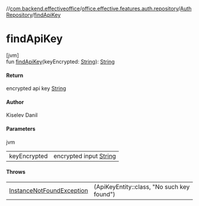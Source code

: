 //[com.backend.effectiveoffice](../../../index.md)/[office.effective.features.auth.repository](../index.md)/[AuthRepository](index.md)/[findApiKey](find-api-key.md)

# findApiKey

[jvm]\
fun [findApiKey](find-api-key.md)(keyEncrypted: [String](https://kotlinlang.org/api/latest/jvm/stdlib/kotlin/-string/index.html)): [String](https://kotlinlang.org/api/latest/jvm/stdlib/kotlin/-string/index.html)

#### Return

encrypted api key [String](https://kotlinlang.org/api/latest/jvm/stdlib/kotlin/-string/index.html)

#### Author

Kiselev Danil

#### Parameters

jvm

| | |
|---|---|
| keyEncrypted | encrypted input [String](https://kotlinlang.org/api/latest/jvm/stdlib/kotlin/-string/index.html) |

#### Throws

| | |
|---|---|
| [InstanceNotFoundException](../../office.effective.common.exception/-instance-not-found-exception/index.md) | (ApiKeyEntity::class, &quot;No such key found&quot;) |
